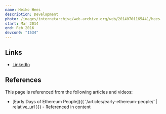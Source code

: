 ```yaml
---
name: Heiko Hees
description: Development
photo: /images/internetarchive/web.archive.org/web/20140701165441/hees-heiko.jpg
start: Mar 2014
end: Feb 2016
devcon0: "1534"
---
```


## Links
- [LinkedIn](https://www.linkedin.com/in/heikohees/)

## References

This page is referenced from the following articles and videos:

- [Early Days of Ethereum People]({{ '/articles/early-ethereum-people/' | relative_url }}) - Referenced in content

